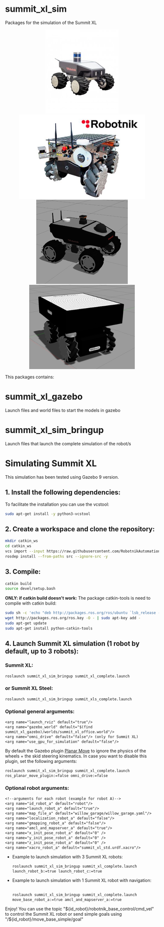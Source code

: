 <h1>summit_xl_sim</h1>

Packages for the simulation of the Summit XL

<p align="center">
  <img src="doc/summit_xl.jpeg" height="275" />
  <img src="doc/summit_xl_steel.jpeg" height="275" />
  <img src="doc/summit_xl_gazebo.png" height="275" />
  <img src="doc/summit_xl_steel_gazebo.png" height="275" />

</p>

This packages contains: 

<h1>summit_xl_gazebo</h1>

Launch files and world files to start the models in gazebo

<h1>summit_xl_sim_bringup</h1>

Launch files that launch the complete simulation of the robot/s

<h1>Simulating Summit XL</h1>

This simulation has been tested using Gazebo 9 version.

<h2>1. Install the following dependencies:</h2>

 To facilitate the installation you can use the vcstool:

```bash
sudo apt-get install -y python3-vcstool
```

<h2>2. Create a workspace and clone the repository:</h2>

```bash
mkdir catkin_ws
cd catkin_ws
vcs import --input https://raw.githubusercontent.com/RobotnikAutomation/summit_xl_sim/melodic-master/doc/summit_xl_sim.repos
rosdep install --from-paths src --ignore-src -y
```

<h2>3. Compile:</h2>

```bash
catkin build
source devel/setup.bash
```

**ONLY: if catkin build doesn't work:** The package catkin-tools is need to compile with catkin build:
```bash
sudo sh -c 'echo "deb http://packages.ros.org/ros/ubuntu `lsb_release -sc` main" > /etc/apt/sources.list.d/ros-latest.list'
wget http://packages.ros.org/ros.key -O - | sudo apt-key add -
sudo apt-get update
sudo apt-get install python-catkin-tools
```

<h2>4. Launch Summit XL simulation (1 robot by default, up to 3 robots): </h2>

<h3> Summit XL:</h3>

  ```
  roslaunch summit_xl_sim_bringup summit_xl_complete.launch
  ```

<h3> or Summit XL Steel: </h3>

  ```
  roslaunch summit_xl_sim_bringup summit_xls_complete.launch
  ```
<h3>  Optional general arguments: </h3>

  ```
  <arg name="launch_rviz" default="true"/>
  <arg name="gazebo_world" default="$(find summit_xl_gazebo)/worlds/summit_xl_office.world"/>
  <arg name="omni_drive" default="false"/> (only for Summit XL)
  <arg name="use_gpu_for_simulation" default="false"/>
  ```

  By default the Gazebo plugin [Planar Move](http://gazebosim.org/tutorials?tut=ros_gzplugins) to ignore the physics of the wheels + the skid steering kinematics. In case you want to disable this plugin, set the following arguments:

  ```
  roslaunch summit_xl_sim_bringup summit_xl_complete.launch ros_planar_move_plugin:=false omni_drive:=false
  ```

 <h3> Optional robot arguments: </h3>

  ```
  <!--arguments for each robot (example for robot A)-->
  <arg name="id_robot_a" default="robot"/>
  <arg name="launch_robot_a" default="true"/>
  <arg name="map_file_a" default="willow_garage/willow_garage.yaml"/>
  <arg name="localization_robot_a" default="false"/>
  <arg name="gmapping_robot_a" default="false"/>
  <arg name="amcl_and_mapserver_a" default="true"/>
  <arg name="x_init_pose_robot_a" default="0" />
  <arg name="y_init_pose_robot_a" default="0" />
  <arg name="z_init_pose_robot_a" default="0" />
  <arg name="xacro_robot_a" default="summit_xl_std.urdf.xacro"/>
  ```

- Example to launch simulation with 3 Summit XL robots:
  
  ```
  roslaunch summit_xl_sim_bringup summit_xl_complete.launch launch_robot_b:=true launch_robot_c:=true
  ```

- Example to launch simulation with 1 Summit XL robot with navigation:

  ```

  roslaunch summit_xl_sim_bringup summit_xl_complete.launch move_base_robot_a:=true amcl_and_mapserver_a:=true
  ```

Enjoy! You can use the topic "${id_robot}/robotnik_base_control/cmd_vel" to control the Summit XL robot or send simple goals using "/${id_robot}/move_base_simple/goal"
